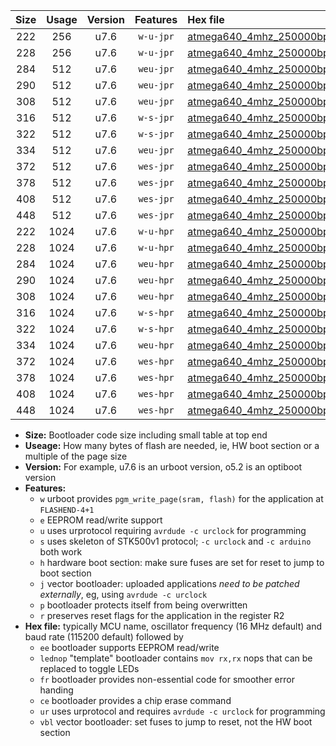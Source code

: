 |Size|Usage|Version|Features|Hex file|
|:-:|:-:|:-:|:-:|:--|
|222|256|u7.6|`w-u-jpr`|[atmega640_4mhz_250000bps_ur_vbl.hex](https://raw.githubusercontent.com/stefanrueger/urboot/main/atmega640_4mhz_250000bps_ur_vbl.hex)|
|228|256|u7.6|`w-u-jpr`|[atmega640_4mhz_250000bps_lednop_ur_vbl.hex](https://raw.githubusercontent.com/stefanrueger/urboot/main/atmega640_4mhz_250000bps_lednop_ur_vbl.hex)|
|284|512|u7.6|`weu-jpr`|[atmega640_4mhz_250000bps_ee_ur_vbl.hex](https://raw.githubusercontent.com/stefanrueger/urboot/main/atmega640_4mhz_250000bps_ee_ur_vbl.hex)|
|290|512|u7.6|`weu-jpr`|[atmega640_4mhz_250000bps_ee_lednop_ur_vbl.hex](https://raw.githubusercontent.com/stefanrueger/urboot/main/atmega640_4mhz_250000bps_ee_lednop_ur_vbl.hex)|
|308|512|u7.6|`weu-jpr`|[atmega640_4mhz_250000bps_ee_lednop_fr_ur_vbl.hex](https://raw.githubusercontent.com/stefanrueger/urboot/main/atmega640_4mhz_250000bps_ee_lednop_fr_ur_vbl.hex)|
|316|512|u7.6|`w-s-jpr`|[atmega640_4mhz_250000bps_vbl.hex](https://raw.githubusercontent.com/stefanrueger/urboot/main/atmega640_4mhz_250000bps_vbl.hex)|
|322|512|u7.6|`w-s-jpr`|[atmega640_4mhz_250000bps_lednop_vbl.hex](https://raw.githubusercontent.com/stefanrueger/urboot/main/atmega640_4mhz_250000bps_lednop_vbl.hex)|
|334|512|u7.6|`weu-jpr`|[atmega640_4mhz_250000bps_ee_lednop_fr_ce_ur_vbl.hex](https://raw.githubusercontent.com/stefanrueger/urboot/main/atmega640_4mhz_250000bps_ee_lednop_fr_ce_ur_vbl.hex)|
|372|512|u7.6|`wes-jpr`|[atmega640_4mhz_250000bps_ee_vbl.hex](https://raw.githubusercontent.com/stefanrueger/urboot/main/atmega640_4mhz_250000bps_ee_vbl.hex)|
|378|512|u7.6|`wes-jpr`|[atmega640_4mhz_250000bps_ee_lednop_vbl.hex](https://raw.githubusercontent.com/stefanrueger/urboot/main/atmega640_4mhz_250000bps_ee_lednop_vbl.hex)|
|408|512|u7.6|`wes-jpr`|[atmega640_4mhz_250000bps_ee_lednop_fr_vbl.hex](https://raw.githubusercontent.com/stefanrueger/urboot/main/atmega640_4mhz_250000bps_ee_lednop_fr_vbl.hex)|
|448|512|u7.6|`wes-jpr`|[atmega640_4mhz_250000bps_ee_lednop_fr_ce_vbl.hex](https://raw.githubusercontent.com/stefanrueger/urboot/main/atmega640_4mhz_250000bps_ee_lednop_fr_ce_vbl.hex)|
|222|1024|u7.6|`w-u-hpr`|[atmega640_4mhz_250000bps_ur.hex](https://raw.githubusercontent.com/stefanrueger/urboot/main/atmega640_4mhz_250000bps_ur.hex)|
|228|1024|u7.6|`w-u-hpr`|[atmega640_4mhz_250000bps_lednop_ur.hex](https://raw.githubusercontent.com/stefanrueger/urboot/main/atmega640_4mhz_250000bps_lednop_ur.hex)|
|284|1024|u7.6|`weu-hpr`|[atmega640_4mhz_250000bps_ee_ur.hex](https://raw.githubusercontent.com/stefanrueger/urboot/main/atmega640_4mhz_250000bps_ee_ur.hex)|
|290|1024|u7.6|`weu-hpr`|[atmega640_4mhz_250000bps_ee_lednop_ur.hex](https://raw.githubusercontent.com/stefanrueger/urboot/main/atmega640_4mhz_250000bps_ee_lednop_ur.hex)|
|308|1024|u7.6|`weu-hpr`|[atmega640_4mhz_250000bps_ee_lednop_fr_ur.hex](https://raw.githubusercontent.com/stefanrueger/urboot/main/atmega640_4mhz_250000bps_ee_lednop_fr_ur.hex)|
|316|1024|u7.6|`w-s-hpr`|[atmega640_4mhz_250000bps.hex](https://raw.githubusercontent.com/stefanrueger/urboot/main/atmega640_4mhz_250000bps.hex)|
|322|1024|u7.6|`w-s-hpr`|[atmega640_4mhz_250000bps_lednop.hex](https://raw.githubusercontent.com/stefanrueger/urboot/main/atmega640_4mhz_250000bps_lednop.hex)|
|334|1024|u7.6|`weu-hpr`|[atmega640_4mhz_250000bps_ee_lednop_fr_ce_ur.hex](https://raw.githubusercontent.com/stefanrueger/urboot/main/atmega640_4mhz_250000bps_ee_lednop_fr_ce_ur.hex)|
|372|1024|u7.6|`wes-hpr`|[atmega640_4mhz_250000bps_ee.hex](https://raw.githubusercontent.com/stefanrueger/urboot/main/atmega640_4mhz_250000bps_ee.hex)|
|378|1024|u7.6|`wes-hpr`|[atmega640_4mhz_250000bps_ee_lednop.hex](https://raw.githubusercontent.com/stefanrueger/urboot/main/atmega640_4mhz_250000bps_ee_lednop.hex)|
|408|1024|u7.6|`wes-hpr`|[atmega640_4mhz_250000bps_ee_lednop_fr.hex](https://raw.githubusercontent.com/stefanrueger/urboot/main/atmega640_4mhz_250000bps_ee_lednop_fr.hex)|
|448|1024|u7.6|`wes-hpr`|[atmega640_4mhz_250000bps_ee_lednop_fr_ce.hex](https://raw.githubusercontent.com/stefanrueger/urboot/main/atmega640_4mhz_250000bps_ee_lednop_fr_ce.hex)|

- **Size:** Bootloader code size including small table at top end
- **Useage:** How many bytes of flash are needed, ie, HW boot section or a multiple of the page size
- **Version:** For example, u7.6 is an urboot version, o5.2 is an optiboot version
- **Features:**
  + `w` urboot provides `pgm_write_page(sram, flash)` for the application at `FLASHEND-4+1`
  + `e` EEPROM read/write support
  + `u` uses urprotocol requiring `avrdude -c urclock` for programming
  + `s` uses skeleton of STK500v1 protocol; `-c urclock` and `-c arduino` both work
  + `h` hardware boot section: make sure fuses are set for reset to jump to boot section
  + `j` vector bootloader: uploaded applications *need to be patched externally*, eg, using `avrdude -c urclock`
  + `p` bootloader protects itself from being overwritten
  + `r` preserves reset flags for the application in the register R2
- **Hex file:** typically MCU name, oscillator frequency (16 MHz default) and baud rate (115200 default) followed by
  + `ee` bootloader supports EEPROM read/write
  + `lednop` "template" bootloader contains `mov rx,rx` nops that can be replaced to toggle LEDs
  + `fr` bootloader provides non-essential code for smoother error handing
  + `ce` bootloader provides a chip erase command
  + `ur` uses urprotocol and requires `avrdude -c urclock` for programming
  + `vbl` vector bootloader: set fuses to jump to reset, not the HW boot section
